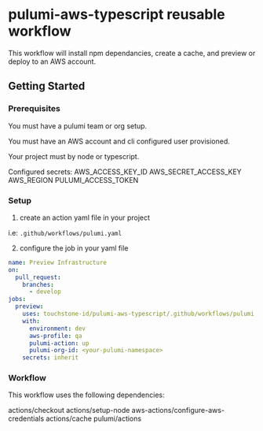 # pulumi-aws-typescript reusable workflow

This workflow will install npm dependancies, create a cache, and preview or deploy to an AWS account.
## Getting Started

### Prerequisites

You must have a pulumi team or org setup.

You must have an AWS account and cli configured user provisioned.

Your project must by node or typescript.

Configured secrets:
AWS_ACCESS_KEY_ID
AWS_SECRET_ACCESS_KEY
AWS_REGION
PULUMI_ACCESS_TOKEN

### Setup

1. create an action yaml file in your project

i.e: `.github/workflows/pulumi.yaml`

2. configure the job in your yaml file
```yaml
name: Preview Infrastructure
on:
  pull_request:
    branches:
      - develop
jobs:
  preview:
    uses: touchstone-id/pulumi-aws-typescript/.github/workflows/pulumi.yml@v1.0.0
    with:
      environment: dev
      aws-profile: qa
      pulumi-action: up
      pulumi-org-id: <your-pulumi-namespace>
    secrets: inherit
```

### Workflow

This workflow uses the following dependencies:

actions/checkout
actions/setup-node
aws-actions/configure-aws-credentials
actions/cache
pulumi/actions